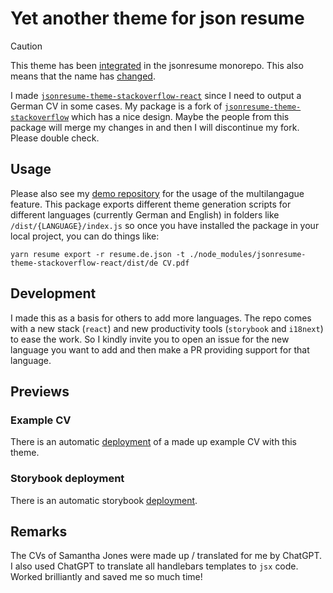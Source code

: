 # Yet another theme for json resume

> [!CAUTION]  
> This theme has been [integrated](https://github.com/jsonresume/jsonresume.org/tree/aa54dc2744d12edd1a33d39440dda0768030fefa/themes/stackoverflow) in the jsonresume monorepo. This also means that the name has [changed](https://www.npmjs.com/package/@jsonresume/theme-stackoverflow).


I made [`jsonresume-theme-stackoverflow-react`](https://www.npmjs.com/package/jsonresume-theme-stackoverflow-react) since I need to output a German CV in some cases. My package is a fork of [`jsonresume-theme-stackoverflow`](https://www.npmjs.com/package/jsonresume-theme-stackoverflow) which has a nice design. Maybe the people from this package will merge my changes in and then I will discontinue my fork. Please double check.

## Usage

Please also see my [demo repository](https://github.com/levino/demo-for-react-jsonresume-theme) for the usage of the multilangague feature. This package exports different theme generation scripts for different languages (currently German and English) in folders like `/dist/{LANGUAGE}/index.js` so once you have installed the package in your local project, you can do things like:

```
yarn resume export -r resume.de.json -t ./node_modules/jsonresume-theme-stackoverflow-react/dist/de CV.pdf
```

## Development

I made this as a basis for others to add more languages. The repo comes with a new stack (`react`) and new productivity tools (`storybook` and `i18next`) to ease the work. So I kindly invite you to open an issue for the new language you want to add and then make a PR providing support for that language.

## Previews

### Example CV

There is an automatic [deployment](https://stackoverflow-jsonresume-example.netlify.app/) of a made up example CV with this theme.

### Storybook deployment

There is an automatic storybook [deployment](https://sb-stackoverflow-jsonresume-theme.netlify.app/).

## Remarks

The CVs of Samantha Jones were made up / translated for me by ChatGPT. I also used ChatGPT to translate all handlebars templates to `jsx` code. Worked brilliantly and saved me so much time!
